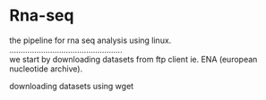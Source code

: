 # Rna-seq
the pipeline for  rna seq analysis using linux.  
..................................................  
we start by downloading datasets from ftp client ie. ENA (european nucleotide archive).

downloading datasets using wget
